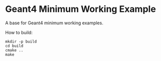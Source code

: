 # Geant4 Minimum Working Example

A base for Geant4 minimum working examples.

How to build:
```shell
mkdir -p build
cd build
cmake ..
make
```
